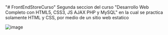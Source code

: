 "# FrontEndStoreCurso" Segunda  seccion del curso "Desarrollo Web Completo con HTML5, CSS3, JS AJAX PHP y MySQL" en la cual se practica solamente HTML y CSS, por medio de un sitio web estatico 

![image](https://github.com/gabrielveliz/FrontEndStoreCurso/assets/24717811/5dd2b823-4677-40b1-8ffc-74839d48b65b)
